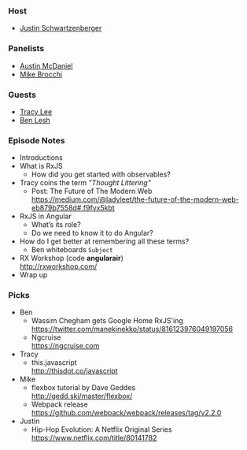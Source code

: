 ### Host
+ [Justin Schwartzenberger](https://twitter.com/schwarty)

### Panelists
+ [Austin McDaniel](https://twitter.com/amcdnl)
+ [Mike Brocchi](https://twitter.com/Brocco)

### Guests
+ [Tracy Lee](https://twitter.com/ladyleet)
+ [Ben Lesh](https://twitter.com/)

### Episode Notes
+ Introductions
+ What is RxJS
  + How did you get started with observables?
+ Tracy coins the term *"Thought Littering"*
  + Post: The Future of The Modern Web  
    <https://medium.com/@ladyleet/the-future-of-the-modern-web-eb879b7558d#.f9fvx5kbt>
+ RxJS in Angular
  + What’s its role?
  + Do we need to know it to do Angular?
+ How do I get better at remembering all these terms?
  + Ben whiteboards `Subject`
+ RX Workshop (code **angularair**)  
  <http://rxworkshop.com/>
+ Wrap up

### Picks
+ Ben
  + Wassim Chegham gets Google Home RxJS'ing  
    <https://twitter.com/manekinekko/status/816123976049197056>
  + Ngcruise  
    <https://ngcruise.com>
+ Tracy
  + this.javascript  
    <http://thisdot.co/javascript>
+ Mike
  + flexbox tutorial by Dave Geddes  
    <http://gedd.ski/master/flexbox/>
  + Webpack release  
    <https://github.com/webpack/webpack/releases/tag/v2.2.0>
+ Justin
  + Hip-Hop Evolution: A Netflix Original Series  
    <https://www.netflix.com/title/80141782>